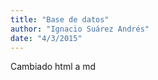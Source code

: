 ```yaml
---
title: "Base de datos"
author: "Ignacio Suárez Andrés"
date: "4/3/2015"
---
```


Cambiado html a md
